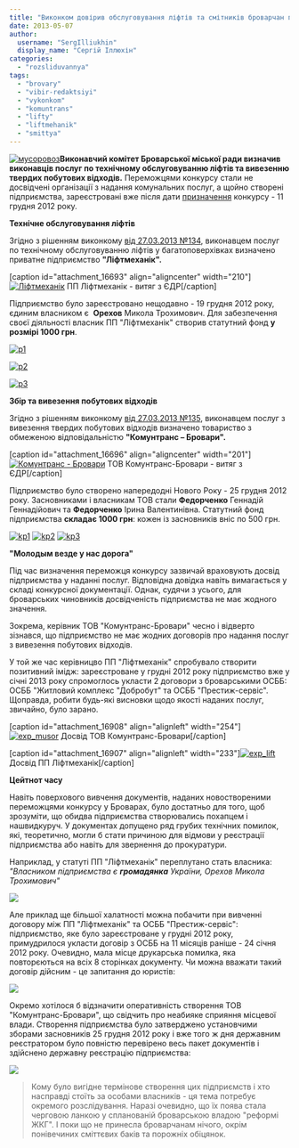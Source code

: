 ```yaml
---
title: "Виконком довірив обслуговування ліфтів та смітників броварчан підприємствам-\"одноденкам\""
date: 2013-05-07
author: 
  username: "SergIlliukhin"
  display_name: "Сергій Іллюхін"
categories: 
  - "rozsliduvannya"
tags: 
  - "brovary"
  - "vibir-redaktsiyi"
  - "vykonkom"
  - "komuntrans"
  - "lifty"
  - "liftmehanik"
  - "smittya"
---
```


[![мусоровоз](https://mpz.brovary.org/wp-content/uploads/2013/04/38e10566640b.jpg)](https://mpz.brovary.org/wp-content/uploads/2013/04/38e10566640b.jpg)**Виконавчий комітет Броварської міської ради визначив виконавців послуг по технічному обслуговуванню ліфтів та вивезенню твердих побутових відходів.** Переможцями конкурсу стали не досвідчені організації з надання комунальних послуг, а щойно створені підприємства, зареєстровані вже після дати [призначення](http://docs.pravo-znaty.org.ua/p6241/11.12.2012/578) конкурсу - 11 грудня 2012 року.

**Технічне обслуговування ліфтів**

Згідно з рішенням виконкому [від 27.03.2013 №134](http://docs.pravo-znaty.org.ua/p7106/27.03.2013/134), виконавцем послуг по технічному обслуговуванню ліфтів у багатоповерхівках визначено приватне підприємство **"Ліфтмеханік".**

\[caption id="attachment\_16693" align="aligncenter" width="210"\][![Ліфтмеханік](https://mpz.brovary.org/wp-content/uploads/2013/04/liftmehanik.png)](https://mpz.brovary.org/wp-content/uploads/2013/04/liftmehanik.png) ПП Ліфтмеханік - витяг з ЄДР\[/caption\]

Підприємство було зареєстровано нещодавно - 19 грудня 2012 року, єдиним власником є  **Орехов** Микола Трохимович. Для забезпечення своєї діяльності власник ПП "Ліфтмеханік" створив статутний фонд **у розмірі 1000 грн**.

[![p1](https://mpz.brovary.org/wp-content/uploads/2013/04/p1.jpg)](https://mpz.brovary.org/wp-content/uploads/2013/04/p1.jpg)

[![p2](https://mpz.brovary.org/wp-content/uploads/2013/04/p2.jpg)](https://mpz.brovary.org/wp-content/uploads/2013/04/p2.jpg)

[![p3](https://mpz.brovary.org/wp-content/uploads/2013/04/p3.jpg)](https://mpz.brovary.org/wp-content/uploads/2013/04/p3.jpg)

**Збір та вивезення побутових відходів**

Згідно з рішенням виконкому [від 27.03.2013 №135](http://docs.pravo-znaty.org.ua/p7104/27.03.2013/135), виконавцем послуг з вивезення твердих побутових відходів визначено товариство з обмеженою відповідальністю **"Комунтранс – Бровари".**

\[caption id="attachment\_16696" align="aligncenter" width="201"\][![Комунтранс - Бровари](https://mpz.brovary.org/wp-content/uploads/2013/04/komuntrans.png)](https://mpz.brovary.org/wp-content/uploads/2013/04/komuntrans.png) ТОВ Комунтранс-Бровари - витяг з ЄДР\[/caption\]

Підприємство було створено напередодні Нового Року - 25 грудня 2012 року. Засновниками і власникам ТОВ стали **Федорченко** Геннадій Геннадійович та **Федорченко** Ірина Валентинівна. Статутний фонд підприємства **складає 1000 грн**: кожен із засновників вніс по 500 грн.

[![kp1](https://mpz.brovary.org/wp-content/uploads/2013/04/kp1.jpg)](https://mpz.brovary.org/wp-content/uploads/2013/04/kp1.jpg) [![kp2](https://mpz.brovary.org/wp-content/uploads/2013/04/kp2.jpg)](https://mpz.brovary.org/wp-content/uploads/2013/04/kp2.jpg) [![kp3](https://mpz.brovary.org/wp-content/uploads/2013/04/kp3.jpg)](https://mpz.brovary.org/wp-content/uploads/2013/04/kp3.jpg)

**"Молодым везде у нас дорога"**

Під час визначення переможця конкурсу зазвичай враховують досвід підприємства у наданні послуг. Відповідна довідка навіть вимагається у складі конкурсної документації. Однак, судячи з усього, для броварських чиновників досвідченість підприємства не має жодного значення.

Зокрема, керівник ТОВ "Комунтранс-Бровари" чесно і відверто зізнався, що підприємство не має жодних договорів про надання послуг з вивезення побутових відходів.

У той же час керівницво ПП "Ліфтмеханік" спробувало створити позитивний імідж: зареєстроване у грудні 2012 року підприємство вже у січні 2013 року спромоглось укласти 2 договори з броварськими ОСББ: ОСББ "Житловий комплекс "Добробут" та ОСББ "Престиж-сервіс". Щоправда, робити будь-які висновки щодо якості наданих послуг, звичайно, було зарано.

\[caption id="attachment\_16908" align="alignleft" width="254"\][![exp_musor](https://mpz.brovary.org/wp-content/uploads/2013/04/exp_musor.jpg)](https://mpz.brovary.org/wp-content/uploads/2013/04/exp_musor.jpg) Досвід ТОВ Комунтранс-Бровари\[/caption\]

\[caption id="attachment\_16907" align="alignleft" width="233"\][![exp_lift](https://mpz.brovary.org/wp-content/uploads/2013/04/exp_lift.jpg)](https://mpz.brovary.org/wp-content/uploads/2013/04/exp_lift.jpg) Досвід ПП Ліфтмеханік\[/caption\]

**Цейтнот часу**

Навіть поверхового вивчення документів, наданих новоствореними переможцями конкурсу у Броварах, було достатньо для того, щоб зрозуміти, що обидва підприємства створювались похапцем і нашвидкуруч. У документах допущено ряд грубих технічних помилок, які, теоретично, могли б стати причиною для відмови у реєстрації підприємства або навіть для звернення до прокуратури.

Наприклад, у статуті ПП "Ліфтмеханік" переплутано стать власника: _"Власником підприємства є **громадянка** України, Орехов Микола Трохимович"_

[![](https://mpz.brovary.org/wp-content/uploads/2013/04/er1.jpg)](https://mpz.brovary.org/wp-content/uploads/2013/04/er1.jpg)

Але приклад ще більшої халатності можна побачити при вивченні договору між ПП "Ліфтмеханік" та ОСББ "Престиж-сервіс": підприємство, яке було зареєстроване у грудні 2012 року, примудрилося укласти договір з ОСББ на 11 місяців раніше - 24 січня 2012 року. Очевидно, мала місце друкарська помилка, яка повторєються на всіх 8 сторінках документу. Чи можна вважати такий договір дійсним - це запитання до юристів:

[![](https://mpz.brovary.org/wp-content/uploads/2013/04/dog.jpg)](https://mpz.brovary.org/wp-content/uploads/2013/04/dog.jpg)

Окремо хотілося б відзначити оперативність створення ТОВ "Комунтранс-Бровари", що свідчить про неабияке сприяння місцевої влади. Створення підприємства було затверджено установчими зборами засновників 25 грудня 2012 року і вже того ж дня державним реєстратором було повністю перевірено весь пакет документів і здійснено державну реєстрацію підприємства:

[![](https://mpz.brovary.org/wp-content/uploads/2013/04/er3.jpg)](https://mpz.brovary.org/wp-content/uploads/2013/04/er3.jpg)

> Кому було вигідне термінове створення цих підприємств і хто насправді стоїть за особами власників - ця тема потребує окремого розслідування. Наразі очевидно, що їх поява стала черговою ланкою у спланованій броварською владою "реформі ЖКГ". І поки що не принесла броварчанам нічого, окрім понівечиних сміттєвих баків та порожніх обіцянок.
